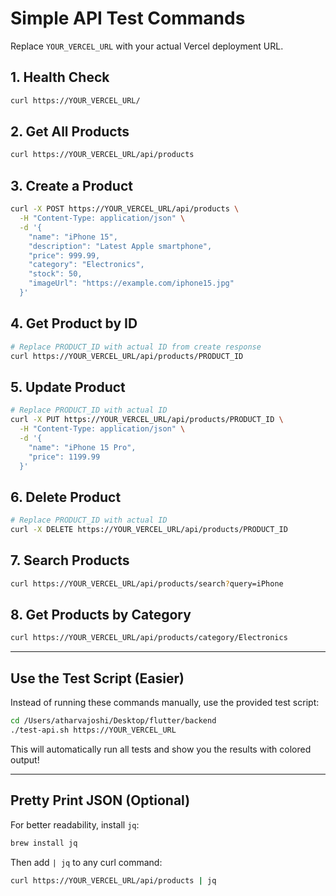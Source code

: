 # Simple API Test Commands

Replace `YOUR_VERCEL_URL` with your actual Vercel deployment URL.

## 1. Health Check
```bash
curl https://YOUR_VERCEL_URL/
```

## 2. Get All Products
```bash
curl https://YOUR_VERCEL_URL/api/products
```

## 3. Create a Product
```bash
curl -X POST https://YOUR_VERCEL_URL/api/products \
  -H "Content-Type: application/json" \
  -d '{
    "name": "iPhone 15",
    "description": "Latest Apple smartphone",
    "price": 999.99,
    "category": "Electronics",
    "stock": 50,
    "imageUrl": "https://example.com/iphone15.jpg"
  }'
```

## 4. Get Product by ID
```bash
# Replace PRODUCT_ID with actual ID from create response
curl https://YOUR_VERCEL_URL/api/products/PRODUCT_ID
```

## 5. Update Product
```bash
# Replace PRODUCT_ID with actual ID
curl -X PUT https://YOUR_VERCEL_URL/api/products/PRODUCT_ID \
  -H "Content-Type: application/json" \
  -d '{
    "name": "iPhone 15 Pro",
    "price": 1199.99
  }'
```

## 6. Delete Product
```bash
# Replace PRODUCT_ID with actual ID
curl -X DELETE https://YOUR_VERCEL_URL/api/products/PRODUCT_ID
```

## 7. Search Products
```bash
curl https://YOUR_VERCEL_URL/api/products/search?query=iPhone
```

## 8. Get Products by Category
```bash
curl https://YOUR_VERCEL_URL/api/products/category/Electronics
```

---

## Use the Test Script (Easier)

Instead of running these commands manually, use the provided test script:

```bash
cd /Users/atharvajoshi/Desktop/flutter/backend
./test-api.sh https://YOUR_VERCEL_URL
```

This will automatically run all tests and show you the results with colored output!

---

## Pretty Print JSON (Optional)

For better readability, install `jq`:
```bash
brew install jq
```

Then add `| jq` to any curl command:
```bash
curl https://YOUR_VERCEL_URL/api/products | jq
```
